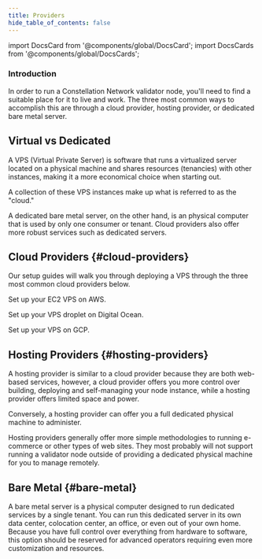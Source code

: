```yaml
---
title: Providers
hide_table_of_contents: false
---
```


import DocsCard from '@components/global/DocsCard';
import DocsCards from '@components/global/DocsCards';

<head>
  <title>Providers</title>
  <meta
    name="description"
    content="Introduction to the various possible cloud providers"
  />
</head>

### Introduction 

In order to run a Constellation Network validator node, you'll need to find a suitable place for it to live and work. The three most common ways to accomplish this are through a cloud provider, hosting provider, or dedicated bare metal server.

## Virtual vs Dedicated

A VPS (Virtual Private Server) is software that runs a virtualized server located on a physical machine and shares resources (tenancies) with other instances, making it a more economical choice when starting out. 

A collection of these VPS instances make up what is referred to as the "cloud." 

A dedicated bare metal server, on the other hand, is an physical computer that is used by only one consumer or tenant.  Cloud providers also offer more robust services such as dedicated servers.

## Cloud Providers {#cloud-providers}

Our setup guides will walk you through deploying a VPS through the three most common cloud providers below.

<DocsCards>
  <DocsCard header="Amazon Web Services" href="/validate/setup-guides/aws/account" icon="/icons/icon_aws.png">
    <p>Set up your EC2 VPS on AWS.</p>
  </DocsCard>

  <DocsCard header="Digital Ocean" href="/validate/setup-guides/do/account" icon="/icons/icon_digitalocean.png">
    <p>Set up your VPS droplet on Digital Ocean.</p>
  </DocsCard>

  <DocsCard header="Google Cloud Platform" href="/validate/setup-guides/gcp/account" icon="/icons/icon-placeholder.png">
    <p>Set up your VPS on GCP.</p>
  </DocsCard>
</DocsCards>

## Hosting Providers {#hosting-providers}
A hosting provider is similar to a cloud provider because they are both web-based services, however, a cloud provider offers you more control over building, deploying and self-managing your node instance, while a hosting provider offers limited space and power.

Conversely, a hosting provider can offer you a full dedicated physical machine to administer.

Hosting providers generally offer more simple methodologies to running e-commerce or other types of web sites.  They most probably will not support running a validator node outside of providing a dedicated physical machine for you to manage remotely.

## Bare Metal {#bare-metal}
A bare metal server is a physical computer designed to run dedicated services by a single tenant. You can run this dedicated server in its own data center, colocation center, an office, or even out of your own home. Because you have full control over everything from hardware to software, this option should be reserved for advanced operators requiring even more customization and resources.